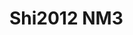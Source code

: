 <a name="material" />

# Shi2012 NM3
<script type="application/ld+json">
  {
    "@context": "https://schema.org/",
    "@type": "ChemicalSubstance",
    "http://purl.org/dc/terms/conformsTo":
      {
        "@type": "CreativeWork",
        "@id": "https://bioschemas.org/profiles/ChemicalSubstance/0.4-RELEASE/"
      },
    "@id": "https://egonw.github.io/nanowiki/nanowiki143.html#material",
    "name": "Shi2012 NM3",
    "sameAs: "http://127.0.0.1/mediawiki/index.php/Special:URIResolver/Shi2012_NM3"
  }
</script>

